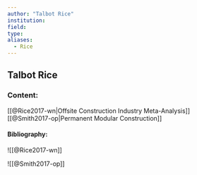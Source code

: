 ```yaml
---
author: "Talbot Rice"
institution:
field:
type:
aliases:
  - Rice
---
```


## Talbot Rice

### Content:
[[@Rice2017-wn|Offsite Construction Industry Meta-Analysis]]
[[@Smith2017-op|Permanent Modular Construction]]

#### Bibliography:

![[@Rice2017-wn]]

![[@Smith2017-op]]